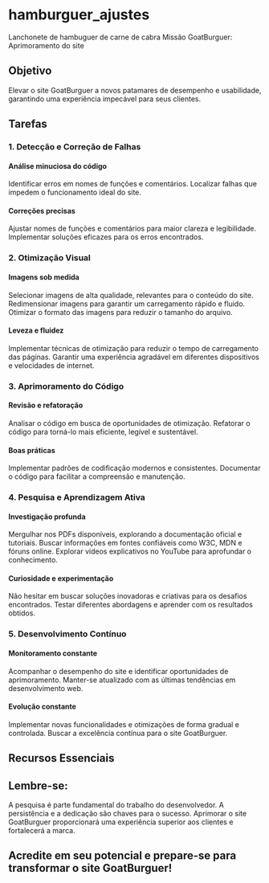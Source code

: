 # hamburguer_ajustes
Lanchonete de hambuguer de carne de cabra
Missão GoatBurguer: Aprimoramento do site
## Objetivo

Elevar o site GoatBurguer a novos patamares de desempenho e usabilidade, garantindo uma experiência impecável para seus clientes.

## Tarefas

### 1. Detecção e Correção de Falhas

#### Análise minuciosa do código
Identificar erros em nomes de funções e comentários.
Localizar falhas que impedem o funcionamento ideal do site.
#### Correções precisas
Ajustar nomes de funções e comentários para maior clareza e legibilidade.
Implementar soluções eficazes para os erros encontrados.
### 2. Otimização Visual

#### Imagens sob medida
Selecionar imagens de alta qualidade, relevantes para o conteúdo do site.
Redimensionar imagens para garantir um carregamento rápido e fluido.
Otimizar o formato das imagens para reduzir o tamanho do arquivo.
#### Leveza e fluidez
Implementar técnicas de otimização para reduzir o tempo de carregamento das páginas.
Garantir uma experiência agradável em diferentes dispositivos e velocidades de internet.
### 3. Aprimoramento do Código

#### Revisão e refatoração
Analisar o código em busca de oportunidades de otimização.
Refatorar o código para torná-lo mais eficiente, legível e sustentável.
#### Boas práticas
Implementar padrões de codificação modernos e consistentes.
Documentar o código para facilitar a compreensão e manutenção.
### 4. Pesquisa e Aprendizagem Ativa

#### Investigação profunda
Mergulhar nos PDFs disponíveis, explorando a documentação oficial e tutoriais.
Buscar informações em fontes confiáveis como W3C, MDN e fóruns online.
Explorar vídeos explicativos no YouTube para aprofundar o conhecimento.
#### Curiosidade e experimentação
Não hesitar em buscar soluções inovadoras e criativas para os desafios encontrados.
Testar diferentes abordagens e aprender com os resultados obtidos.
### 5. Desenvolvimento Contínuo

#### Monitoramento constante
Acompanhar o desempenho do site e identificar oportunidades de aprimoramento.
Manter-se atualizado com as últimas tendências em desenvolvimento web.
#### Evolução constante
Implementar novas funcionalidades e otimizações de forma gradual e controlada.
Buscar a excelência contínua para o site GoatBurguer.
## Recursos Essenciais

## Lembre-se:

A pesquisa é parte fundamental do trabalho do desenvolvedor.
A persistência e a dedicação são chaves para o sucesso.
Aprimorar o site GoatBurguer proporcionará uma experiência superior aos clientes e fortalecerá a marca.
## Acredite em seu potencial e prepare-se para transformar o site GoatBurguer!
